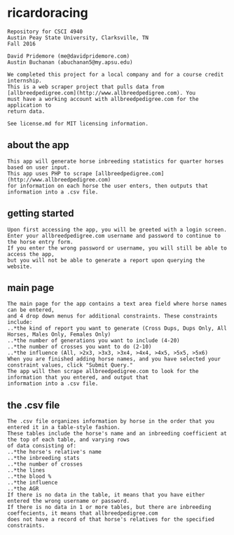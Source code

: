 # ricardoracing
	
	Repository for CSCI 4940 
	Austin Peay State University, Clarksville, TN 
	Fall 2016

	David Pridemore (me@davidpridemore.com)
	Austin Buchanan (abuchanan5@my.apsu.edu)

	We completed this project for a local company and for a course credit internship. 
	This is a web scraper project that pulls data from [allbreedpedigree.com](http://www.allbreedpedigree.com). You 
	must have a working account with allbreedpedigree.com for the application to 
	return data.

	See license.md for MIT licensing information.


## about the app	
	This app will generate horse inbreeding statistics for quarter horses based on user input. 
	This app uses PHP to scrape [allbreedpedigree.com](http://www.allbreedpedigree.com) 
	for information on each horse the user enters, then outputs that information into a .csv file.

## getting started
	Upon first accessing the app, you will be greeted with a login screen. 
	Enter your allbreedpedigree.com username and password to continue to the horse entry form. 
	If you enter the wrong password or username, you will still be able to access the app, 
	but you will not be able to generate a report upon querying the website.

## main page
	The main page for the app contains a text area field where horse names can be entered, 
	and 4 drop down menus for additional constraints. These constraints include:
	..*the kind of report you want to generate (Cross Dups, Dups Only, All Horses, Males Only, Females Only)
	..*the number of generations you want to include (4-20)
	..*the number of crosses you want to do (2-10)
	..*the influence (All, >2x3, >3x3, >3x4, >4x4, >4x5, >5x5, >5x6)
	When you are finished adding horse names, and you have selected your constraint values, click "Submit Query."
	The app will then scrape allbreedpedigree.com to look for the information that you entered, and output that
	information into a .csv file.
## the .csv file
	The .csv file organizes information by horse in the order that you entered it in a table-style fashion.
	These tables include the horse's name and an inbreeding coefficient at the top of each table, and varying rows
	of data consisting of:
	..*the horse's relative's name 
	..*the inbreeding stats
	..*the number of crosses
	..*the lines
	..*the blood %
	..*the influence
	..*the AGR
	If there is no data in the table, it means that you have either entered the wrong username or password.
	If there is no data in 1 or more tables, but there are inbreeding coeffecients, it means that allbreedpedigree.com
	does not have a record of that horse's relatives for the specified constraints.
